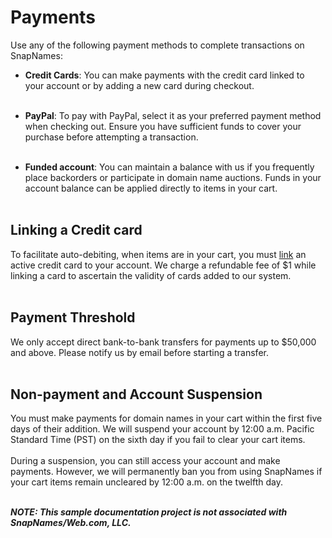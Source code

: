 # Payments
Use any of the following payment methods to complete transactions on SnapNames:

* **Credit Cards**: You can make payments with the credit card linked to your account or by adding a new card during checkout. <br></br>

* **PayPal**: To pay with PayPal, select it as your preferred payment method when checking out. Ensure you have sufficient funds to cover your purchase before attempting a transaction.<br></br>

* **Funded account**: You can maintain a balance with us if you frequently place backorders or participate in domain name auctions. Funds in your account balance can be applied directly to items in your cart.<br></br>



## Linking a Credit card
To facilitate auto-debiting, when items are in your cart, you must [link](http://example.com) an active credit card to your account. We charge a refundable fee of $1 while linking a card to ascertain the validity of cards added to our system.
<br></br>

## Payment Threshold
We only accept direct bank-to-bank transfers for payments up to $50,000 and above. Please notify us by email before starting a transfer.
<br></br>

## Non-payment and Account Suspension
You must make payments for domain names in your cart within the first five days of their addition. We will suspend your account by 12:00 a.m. Pacific Standard Time (PST) on the sixth day if you fail to clear your cart items.<br></br> 
During a suspension, you can still access your account and make payments. However, we will permanently ban you from using SnapNames if your cart items remain uncleared by 12:00 a.m. on the twelfth day.
<br></br> 

**_NOTE: This sample documentation project is not associated with SnapNames/Web.com, LLC._** 
<br></br> 
